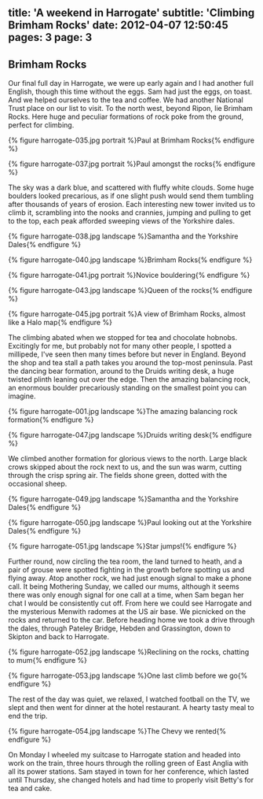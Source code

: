 title: 'A weekend in Harrogate'
subtitle: 'Climbing Brimham Rocks'
date: 2012-04-07 12:50:45
pages: 3
page: 3
---

## Brimham Rocks

Our final full day in Harrogate, we were up early again and I had another full English, though this time without the eggs. Sam had just the eggs, on toast. And we helped ourselves to the tea and coffee. We had another National Trust place on our list to visit. To the north west, beyond Ripon, lie Brimham Rocks. Here huge and peculiar formations of rock poke from the ground, perfect for climbing.

{% figure harrogate-035.jpg portrait %}Paul at Brimham Rocks{% endfigure %}

{% figure harrogate-037.jpg portrait %}Paul amongst the rocks{% endfigure %}

The sky was a dark blue, and scattered with fluffy white clouds. Some huge boulders looked precarious, as if one slight push would send them tumbling after thousands of years of erosion. Each interesting new tower invited us to climb it, scrambling into the nooks and crannies, jumping and pulling to get to the top, each peak afforded sweeping views of the Yorkshire dales.

{% figure harrogate-038.jpg landscape %}Samantha and the Yorkshire Dales{% endfigure %}

{% figure harrogate-040.jpg landscape %}Brimham Rocks{% endfigure %}

{% figure harrogate-041.jpg portrait %}Novice bouldering{% endfigure %}

{% figure harrogate-043.jpg landscape %}Queen of the rocks{% endfigure %}

{% figure harrogate-045.jpg portrait %}A view of Brimham Rocks, almost like a Halo map{% endfigure %}

The climbing abated when we stopped for tea and chocolate hobnobs. Excitingly for me, but probably not for many other people, I spotted a millipede, I've seen then many times before but never in England. Beyond the shop and tea stall a path takes you around the top-most peninsula. Past the dancing bear formation, around to the Druids writing desk, a huge twisted plinth leaning out over the edge. Then the amazing balancing rock, an enormous boulder precariously standing on the smallest point you can imagine.

{% figure harrogate-001.jpg landscape %}The amazing balancing rock formation{% endfigure %}

{% figure harrogate-047.jpg landscape %}Druids writing desk{% endfigure %}

We climbed another formation for glorious views to the north. Large black crows skipped about the rock next to us, and the sun was warm, cutting through the crisp spring air. The fields shone green, dotted with the occasional sheep.

{% figure harrogate-049.jpg landscape %}Samantha and the Yorkshire Dales{% endfigure %}

{% figure harrogate-050.jpg landscape %}Paul looking out at the Yorkshire Dales{% endfigure %}

{% figure harrogate-051.jpg landscape %}Star jumps!{% endfigure %}

Further round, now circling the tea room, the land turned to heath, and a pair of grouse were spotted fighting in the growth before spotting us and flying away. Atop another rock, we had just enough signal to make a phone call. It being Mothering Sunday, we called our mums, although it seems there was only enough signal for one call at a time, when Sam began her chat I would be consistently cut off. From here we could see Harrogate and the mysterious Menwith radomes at the US air base. We picnicked on the rocks and returned to the car. Before heading home we took a drive through the dales, through Pateley Bridge, Hebden and Grassington, down to Skipton and back to Harrogate.

{% figure harrogate-052.jpg landscape %}Reclining on the rocks, chatting to mum{% endfigure %}

{% figure harrogate-053.jpg landscape %}One last climb before we go{% endfigure %}

The rest of the day was quiet, we relaxed, I watched football on the TV, we slept and then went for dinner at the hotel restaurant. A hearty tasty meal to end the trip.

{% figure harrogate-054.jpg landscape %}The Chevy we rented{% endfigure %}

On Monday I wheeled my suitcase to Harrogate station and headed into work on the train, three hours through the rolling green of East Anglia with all its power stations. Sam stayed in town for her conference, which lasted until Thursday, she changed hotels and had time to properly visit Betty's for tea and cake.

